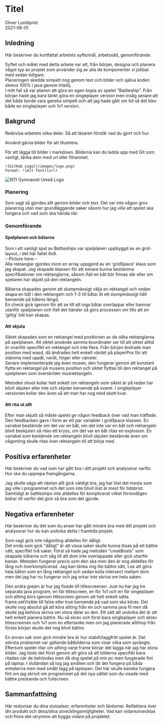 # Titel

Oliver Lundqvist  
2021-06-01

## Inledning

Här beskriver du kortfattat arbetets syfte/mål, arbetssätt, genomförande.

Syftet och målet med detta arbete var att, från början, designa och planera något 
typ av projekt som använder sig av alla de komponenter vi jobbat med sedan tidigare.  
Planeringen skedde simpelt nog genom text och bilder och själva koden skrevs 100% i java genom Intellij.  
I mitt fall så var planen att göra en egen kopia av spelet "Battleship". Från början hade
jag bara tänkt göra en singeplayer version men insåg senare att det både borde vara ganska 
simpelt och att jag hade gått om tid så det blev både en singleplayer och 1v1 version.

## Bakgrund

Redovisa arbetets olika delar. Så att läsaren förstår vad du gjort och hur.

Använd gärna bilder för att illustrera.

För att lägga till bilder i markdown. Bilderna kan du ladda upp med Git som vanligt, länka dem med url eller filnamnet.

```
![GitHub Logo](/images/logo.png)
Format: ![Alt Text](url)
```

![NTI Gymnasiet Umeå Logo](https://raw.githubusercontent.com/jensnti/Webbprojekt/master/mallar/nti_logo_white_umea.svg)

### Planering

Som sagt så gjordes allt genom bilder och text. Det var inte någon grov planering utan 
mer grundläggande saker såsom hur jag ville att spelet ska fungera och vad som ska hända när.

### Genomförande
#### Spelplanen och båtarna
Som i ett vanligt spel av Battleships var spelplanen uppbyggd av en grid-layout, i det här fallet 8x8.  
--Picture here--  
Alla rektanglar gjordes inom en array uppgjord av en 'gridSpace' klass som jag skapat. 
Jag skapade klassen för att senare kunna bestämma specifikationer om rektanglarna, 
såsom ifall en båt bör finnas där eller om spelaren har skjutit på den rektangeln. 
 
Båtarna skapades genom att slumpmässigt välja en rektangel och sedan skapa en båt i den 
rektangeln och 1-3 till båtar åt ett slumpmässigt håll beroende på båtens längd.  
En check gick igenom för att se till att inga båtar overlappar eller hamnar utanför spelplanen 
och ifall det händer så görs processen om tills att en 'giltig' båt kan skapas.

#### Att skjuta
Siktet skapades som en rektangel med positionen av de olika rektanglarna på spelplanen. 
Att siktet använde samma koordinater ser till att siktet alltid ör ovanför specifikt en 
rektangel och inte flera. Från början ändrade man position med wasd, då ändrades 
helt enkelt värdet på playerPos för att stämma med uppåt, neråt, höger eller vänster.  
Senare implementerade jag även musen, den fungerar genom att konstant flytta en rektangel 
på musens position och siktet flyttas till den rektangel på spelplanen som överskrider 
musrektangeln. 

Metoden shoot kollar helt enkelt om rektangeln som siktet är på redan har blivit skjuten 
eller inte och skjuter beroende på svaret. I singleplayer versionen kollar den även 
så att man har nog med skott kvar.

#### Att rita ut allt
Efter man skjutit så måste spelet ge någon feedback över vad man träffade. 
Den feedbacken gavs i form av ett par variabler i gridSpace klassen.
En variabel bestämde om det var en båt, om det inte var en båt och rektangeln blivit 
beskjuten så ritas ett kryss, om det var en båt ritas en explosion.
En variabel som bestämde om rektangeln blivit skjuten bestämde även om någonting 
skulle ritas över rektangeln till att börja med.

## Positiva erfarenheter

Här beskriver du vad som har gått bra i ditt projekt och analyserar varför. Hur ska du upprepa framgångarna.

Jag skulle säga att nästan allt gick väldigt bra, jag har löst det mesta som jag ville i programmet och
det som inte blivit löst är mest för tidsbrist. Samtidigt är battleships inte alldelles för komplicerat 
vilket förmodligen bidrar till varför det gick så bra som det gjorde.


## Negativa erfarenheter

Här beskriver du det som du anser har gått mindre bra med ditt projekt och analyserar hur du kan undvika detta i framtida projekt.

Som sagt gick inte någonting alldelles för dåligt.  
Det enda som gick "dåligt" är att vissa saker skulle kunna lösas på ett bättre sätt, specifikt två saker.
Först så hade jag metoden "creatBoats" som skapade båtarna och såg till att dom inte overlappade eller gick 
utanför banan. Metoden fungerar precis som den ska men den är nog alldelles för lång och överkomplicerad.
Jag kan tänka mig lite bättre sätt, t.ex att göra hela båten som en lång rektangel och sedan kolla intersect 
mellant dom men det jag har nu fungerar och jag orkar inte skriva om hela saken.

Den andra grejen är hur jag fixade till titlescreenen. Just nu har jag tre separata java program, en för 
titlescreen, en för 1v1 och en för singeplayer och allting körs igenom titlescreen genom att helt enkelt sätta 
frame.setVisible till false eller true beroende på vad som ska köras. Det skulle nog absolut gå att köra 
allting från en och samma java fil men då skulle jag behöva skriva om stora delar av den. 
Ett sätt att undvika det är att helt enkelt planera bättre. Nu så skrev och först bara singleplayer 
och skrev titlescreenen och 1v1 som en eftertanke men om jag planerade alltihop från första början skulle 
det nog blivit bättre.

En annan sak som gick mindre bra är hur stabilt/laggfritt spelet är. Det största problemet 
var gällande båtbilderna som visar vilka som sprängts. Eftersom spelet ritar om allting 
varje frame börjar det lagga när jag har stora bilder. Jag löste det först genom att göra 
så att bilderna specifikt bara ritades när de behövdes men då dog spelet på min pc men 
fungerade fint på laptop. I slutändan så tog jag smällen och lät det fungera på båda 
enheterna men med smått lagg på laptopen.
Det här skulle kanske fungera fint om jag skrivit om programmet på det nya sättet som 
du visade med bättre prestanda och fullscreen.

## Sammanfattning

Här redovisar du dina slutsatser, erfarenheter och lärdomar. Reflektera över din produkt och dess/dina utvecklingsmöjligheter.
Vad kan vidareutvecklas och finns det utrymme att bygga vidare på projektet.
